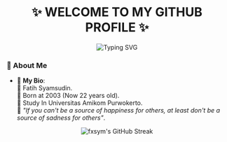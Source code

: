 # <h1 align="center">✨ WELCOME TO MY GITHUB PROFILE ✨</h1>

<p align="center">
  <img src="https://readme-typing-svg.herokuapp.com?font=Fira+Code&size=24&pause=1000&center=true&vCenter=true&color=ABDBE3&width=500&lines=Hi+%F0%9F%91%8B%2C+I'm+Fatih+Syamsudin!" alt="Typing SVG" />
</p>

### 📌 About Me 
- 📝 **My Bio**:  
  🤵 Fatih Syamsudin. <br/>
  🎂 Born at 2003 (Now 22 years old). <br/>
  🏫 Study In Universitas Amikom Purwokerto. <br/>
  💬 _"If you can't be a source of happiness for others, at least don't be a source of sadness for others"_. <br/>
  


<p align="center">
  <img src="https://github-readme-streak-stats.herokuapp.com/?user=fxsym&theme=dark&hide_border=true" alt="fxsym's GitHub Streak"/>
</p>
